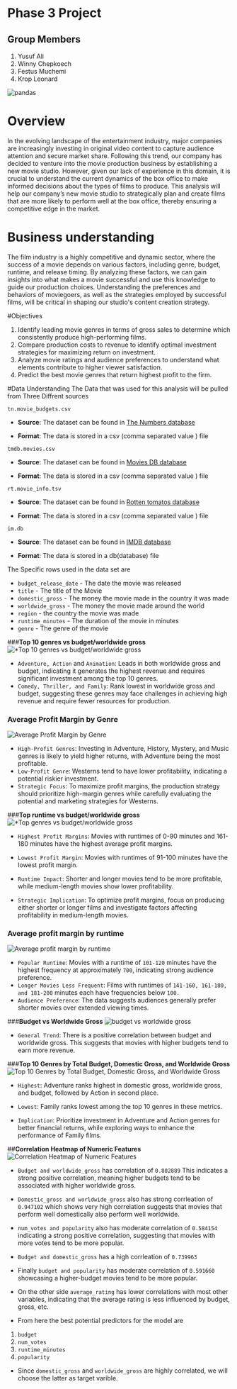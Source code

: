 # Phase 3 Project
## Group Members


1.   Yusuf Ali
2.   Winny Chepkoech
3.   Festus Muchemi
4.   Krop Leonard


![pandas](https://img.freepik.com/free-vector/online-cinema-banner-with-open-clapper-board-film-strip_1419-2242.jpg)

# Overview
In the evolving landscape of the entertainment industry, major companies are increasingly investing in original video content to capture audience attention and secure market share. Following this trend, our company has decided to venture into the movie production business by establishing a new movie studio. However, given our lack of experience in this domain, it is crucial to understand the current dynamics of the box office to make informed decisions about the types of films to produce. This analysis will help our company’s new movie studio to strategically plan and create films that are more likely to perform well at the box office, thereby ensuring a competitive edge in the market.

# Business understanding
The film industry is a highly competitive and dynamic sector, where the success of a movie depends on various factors, including genre, budget, runtime,  and release timing. By analyzing these factors, we can gain insights into what makes a movie successful and use this knowledge to guide our production choices. Understanding the preferences and behaviors of moviegoers, as well as the strategies employed by successful films, will be critical in shaping our studio's content creation strategy.

#Objectives
1.	Identify leading movie genres in terms of gross sales to determine which consistently produce high-performing films.
2.	Compare production costs to revenue to identify optimal investment strategies for maximizing return on investment.
3.	Analyze movie ratings and audience preferences to understand what elements contribute to higher viewer satisfaction.
4.	Predict the best movie genres that return highest profit to the firm.

#Data Understanding
The Data that was used for this analysis will be pulled from Three Diffrent sources

`tn.movie_budgets.csv`

* **Source**: The dataset can be found in  [The Numbers database](https://www.the-numbers.com/)

* **Format**: The data is stored in a csv (comma separated value ) file

`tmdb.movies.csv`

* **Source**: The dataset can be found in  [Movies DB database](https://www.themoviedb.org/)

* **Format**: The data is stored in a csv (comma separated value ) file

`rt.movie_info.tsv`

* **Source**: The dataset can be found in  [Rotten tomatos database](https://www.rottentomatoes.com/)

* **Format**: The data is stored in a csv (comma separated value ) file

`im.db`

* **Source**: The dataset can be found in  [IMDB database](https://www.imdb.com/)

* **Format**: The data is stored in a db(database) file 

The Specific rows used in the data set are 

* `budget_release_date` - The date the movie was released
* `title` - The title of the Movie
* `domestic_gross` - The money the movie made in the country it was made
* `worldwide_gross` - The money the movie made around the world 
* `region` - the country the movie was made 
* `runtime_minutes` - The duration of the movie in minutes  
* `genre` - The genre of the movie 

###**Top 10 genres vs budget/worldwide gross**
![*Top 10 genres vs budget/worldwide gross](https://github.com/Churabros/Moringa_phase2_project/blob/main/Visualisations/Top%2010%20genres%20vs%20budget%3Aworldwide%20gross.png)
- `Adventure, Action` and `Animation`: Leads in both worldwide gross and budget, indicating it generates the highest revenue and requires significant investment among the top 10 genres.
- `Comedy, Thriller, and Family`: Rank lowest in worldwide gross and budget, suggesting these genres may face challenges in achieving high revenue and require fewer resources for production.



### **Average Profit Margin by Genre**
![Average Profit Margin by Genre](https://github.com/Churabros/Moringa_phase2_project/blob/main/Visualisations/Average%20Profit%20Margin%20by%20Genre.png)
- `High-Profit Genres`: Investing in Adventure, History, Mystery, and Music genres is likely to yield higher returns, with Adventure being the most profitable.
- `Low-Profit Genre`: Westerns tend to have lower profitability, indicating a potential riskier investment.
- `Strategic Focus`: To maximize profit margins, the production strategy should prioritize high-margin genres while carefully evaluating the potential and marketing strategies for Westerns.


###**Top runtime vs budget/worldwide gross**
![*Top genres vs budget/worldwide gross](https://github.com/Churabros/Moringa_phase2_project/blob/main/Visualisations/Top%20runtime%20vs%20budget%3Aworldwide%20gross.png)
- `Highest Profit Margins`: Movies with runtimes of 0-90 minutes and 161-180 minutes have the highest average profit margins.

- `Lowest Profit Margin`: Movies with runtimes of 91-100 minutes have the lowest profit margin.

- `Runtime Impact`: Shorter and longer movies tend to be more profitable, while medium-length movies show lower profitability.

- `Strategic Implication`: To optimize profit margins, focus on producing either shorter or longer films and investigate factors affecting profitability in medium-length movies.

### **Average profit margin by runtime**
![Average profit margin by runtime](https://github.com/Churabros/Moringa_phase2_project/blob/main/Visualisations/Average%20profit%20margin%20by%20runtime.png)
- `Popular Runtime`: Movies with a runtime of `101-120` minutes have the highest frequency at approximately `700`, indicating strong audience preference.
- `Longer Movies Less Frequent`: Films with runtimes of `141-160, 161-180, and 181-200` minutes each have frequencies below `100.`
- `Audience Preference`: The data suggests audiences generally prefer shorter movies over extended viewing times.

###**Budget vs Worldwide Gross**
![ budget vs worldwide gross](https://github.com/Churabros/Moringa_phase2_project/blob/main/Visualisations/Budget%20vs%20Worldwide%20Gross.png)
- `General Trend`: There is a positive correlation between budget and worldwide gross. This suggests that movies with higher budgets tend to earn more revenue.

###**Top 10 Genres by Total Budget, Domestic Gross, and Worldwide Gross**
![Top 10 Genres by Total Budget, Domestic Gross, and Worldwide Gross](https://github.com/Churabros/Moringa_phase2_project/blob/main/Visualisations/Top%2010%20genres%20vs%20budget%3Aworldwide%20gross.png)
- `Highest`: Adventure ranks highest in domestic gross, worldwide gross, and budget, followed by Action in second place.

- `Lowest`: Family ranks lowest among the top 10 genres in these metrics.

- `Implication`: Prioritize investment in Adventure and Action genres for better financial returns, while exploring ways to enhance the performance of Family films.

##**Correlation Heatmap of Numeric Features**
![Correlation Heatmap of Numeric Features](https://github.com/Churabros/Moringa_phase2_project/blob/main/Visualisations/Top%2010%20Genres%20by%20Total%20Budget%2C%20Domestic%20Gross%2C%20and%20Worldwide%20Gross.png)
- `Budget and worldwide_gross` has correlation of `0.802889` This indicates a strong positive correlation, meaning higher budgets tend to be associated with higher worldwide gross.
- `Domestic_gross and worldwide_gross` also has strong corrleation of `0.947102` which shows very high correlation suggests that movies that perform well domestically also perform well worldwide.
- `num_votes and popularity` also has moderate correlation of `0.584154` indicating a strong positive correlation, suggesting that movies with more votes tend to be more popular.

- `Budget and domestic_gross`  has a high corrleation of `0.739963`
- Finally `budget and popularity` has moderate correlation of `0.591660` showcasing a higher-budget movies tend to be more popular.
- On the other side `average_rating` has lower correlations with most other variables, indicating that the average rating is less influenced by budget, gross, etc.
- From here the best potential predictors for the model are
1. `budget`
2. `num_votes`
2. `runtime_minutes`
4. `popularity`  
- Since  `domestic_gross` and `worldwide_gross` are highly correlated, we will choose the latter as target varible.










